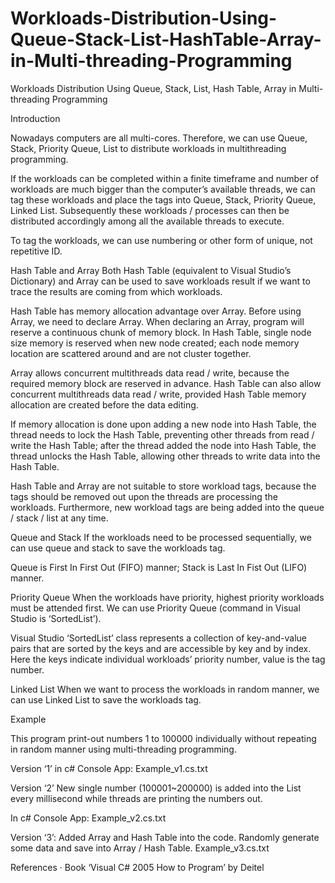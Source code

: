 # Workloads-Distribution-Using-Queue-Stack-List-HashTable-Array-in-Multi-threading-Programming
Workloads Distribution Using Queue, Stack, List, Hash Table, Array in Multi-threading Programming

Introduction

Nowadays computers are all multi-cores. Therefore, we can use Queue, Stack, Priority Queue, List to distribute workloads in multithreading programming.

If the workloads can be completed within a finite timeframe and number of workloads are much bigger than the computer’s available threads, we can tag these workloads and place the tags into Queue, Stack, Priority Queue, Linked List. Subsequently these workloads / processes can then be distributed accordingly among all the available threads to execute.

To tag the workloads, we can use numbering or other form of unique, not repetitive ID.

 

Hash Table and Array
Both Hash Table (equivalent to Visual Studio’s Dictionary) and Array can be used to save workloads result if we want to trace the results are coming from which workloads.

Hash Table has memory allocation advantage over Array. Before using Array, we need to declare Array. When declaring an Array, program will reserve a continuous chunk of memory block. In Hash Table, single node size memory is reserved when new node created; each node memory location are scattered around and are not cluster together.

Array allows concurrent multithreads data read / write, because the required memory block are reserved in advance. Hash Table can also allow concurrent multithreads data read / write, provided Hash Table memory allocation are created before the data editing.

If memory allocation is done upon adding a new node into Hash Table, the thread needs to lock the Hash Table, preventing other threads from read / write the Hash Table; after the thread added the node into Hash Table, the thread unlocks the Hash Table, allowing other threads to write data into the Hash Table.

Hash Table and Array are not suitable to store workload tags, because the tags should be removed out upon the threads are processing the workloads. Furthermore, new workload tags are being added into the queue / stack / list at any time.

 

Queue and Stack
If the workloads need to be processed sequentially, we can use queue and stack to save the workloads tag.

Queue is First In First Out (FIFO) manner; Stack is Last In Fist Out (LIFO) manner.

 

Priority Queue
When the workloads have priority, highest priority workloads must be attended first. We can use Priority Queue (command in Visual Studio is ‘SortedList’).

Visual Studio ‘SortedList’ class represents a collection of key-and-value pairs that are sorted by the keys and are accessible by key and by index. Here the keys indicate individual workloads’ priority number, value is the tag number.

 

 

Linked List
When we want to process the workloads in random manner, we can use Linked List to save the workloads tag.

 

Example

This program print-out numbers 1 to 100000 individually without repeating in random manner using multi-threading programming.

Version ‘1’ in c# Console App: Example_v1.cs.txt

Version ‘2’ New single number (100001~200000) is added into the List every millisecond while threads are printing the numbers out.

In c# Console App:  Example_v2.cs.txt

Version ‘3’: Added Array and Hash Table into the code. Randomly generate some data and save into Array / Hash Table.  Example_v3.cs.txt

 

 

References
·       Book ‘Visual C# 2005 How to Program’ by Deitel
